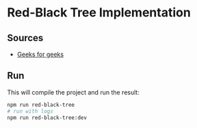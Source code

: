 # Red-Black Tree Implementation

## Sources

- [Geeks for geeks](https://www.geeksforgeeks.org/red-black-tree-set-2-insert/amp/)

## Run

This will compile the project and run the result:

```bash
npm run red-black-tree
# run with logs
npm run red-black-tree:dev
```
